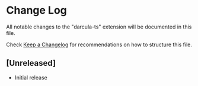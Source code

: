 # Change Log

All notable changes to the "darcula-ts" extension will be documented in this file.

Check [Keep a Changelog](http://keepachangelog.com/) for recommendations on how to structure this file.

## [Unreleased]

- Initial release
